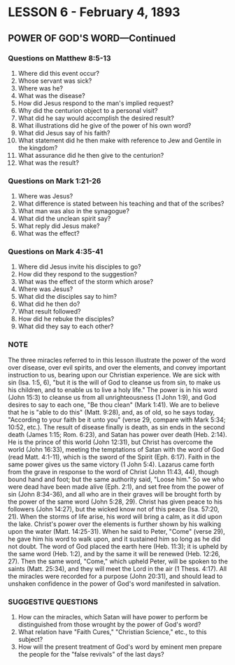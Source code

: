 # LESSON 6 - February 4, 1893

## POWER OF GOD'S WORD—Continued

### Questions on Matthew 8:5-13
1. Where did this event occur?
2. Whose servant was sick?
3. Where was he?
4. What was the disease?
5. How did Jesus respond to the man's implied request?
6. Why did the centurion object to a personal visit?
7. What did he say would accomplish the desired result?
8. What illustrations did he give of the power of his own word?
9. What did Jesus say of his faith?
10. What statement did he then make with reference to Jew and Gentile in the kingdom?
11. What assurance did he then give to the centurion?
12. What was the result?

### Questions on Mark 1:21-26
1. Where was Jesus?
2. What difference is stated between his teaching and that of the scribes?
3. What man was also in the synagogue?
4. What did the unclean spirit say?
5. What reply did Jesus make?
6. What was the effect?

### Questions on Mark 4:35-41
1. Where did Jesus invite his disciples to go?
2. How did they respond to the suggestion?
3. What was the effect of the storm which arose?
4. Where was Jesus?
5. What did the disciples say to him?
6. What did he then do?
7. What result followed?
8. How did he rebuke the disciples?
9. What did they say to each other?

### NOTE

The three miracles referred to in this lesson illustrate the power of the word over disease, over evil spirits, and over the elements, and convey important instruction to us, bearing upon our Christian experience. We are sick with sin (Isa. 1:5, 6), "but it is the will of God to cleanse us from sin, to make us his children, and to enable us to live a holy life." The power is in his word (John 15:3) to cleanse us from all unrighteousness (1 John 1:9), and God desires to say to each one, "Be thou clean" (Mark 1:41). We are to believe that he is "able to do this" (Matt. 9:28), and, as of old, so he says today, "According to your faith be it unto you" (verse 29, compare with Mark 5:34; 10:52, etc.). The result of disease finally is death, as sin ends in the second death (James 1:15; Rom. 6:23), and Satan has power over death (Heb. 2:14). He is the prince of this world (John 12:31), but Christ has overcome the world (John 16:33), meeting the temptations of Satan with the word of God (read Matt. 4:1-11), which is the sword of the Spirit (Eph. 6:17). Faith in the same power gives us the same victory (1 John 5:4). Lazarus came forth from the grave in response to the word of Christ (John 11:43, 44), though bound hand and foot; but the same authority said, "Loose him." So we who were dead have been made alive (Eph. 2:1), and set free from the power of sin (John 8:34-36), and all who are in their graves will be brought forth by the power of the same word (John 5:28, 29). Christ has given peace to his followers (John 14:27), but the wicked know not of this peace (Isa. 57:20, 21). When the storms of life arise, his word will bring a calm, as it did upon the lake. Christ's power over the elements is further shown by his walking upon the water (Matt. 14:25-31). When he said to Peter, "Come" (verse 29), he gave him his word to walk upon, and it sustained him so long as he did not doubt. The word of God placed the earth here (Heb. 11:3); it is upheld by the same word (Heb. 1:2), and by the same it will be renewed (Heb. 12:26, 27). Then the same word, "Come," which upheld Peter, will be spoken to the saints (Matt. 25:34), and they will meet the Lord in the air (1 Thess. 4:17). All the miracles were recorded for a purpose (John 20:31), and should lead to unshaken confidence in the power of God's word manifested in salvation.

### SUGGESTIVE QUESTIONS

1. How can the miracles, which Satan will have power to perform be distinguished from those wrought by the power of God's word?
2. What relation have "Faith Cures," "Christian Science," etc., to this subject?
3. How will the present treatment of God's word by eminent men prepare the people for the "false revivals" of the last days?